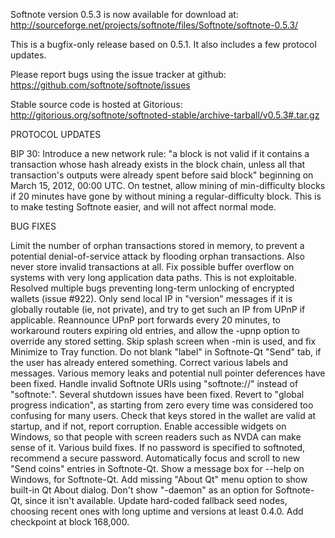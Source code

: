Softnote version 0.5.3 is now available for download at:
http://sourceforge.net/projects/softnote/files/Softnote/softnote-0.5.3/

This is a bugfix-only release based on 0.5.1.
It also includes a few protocol updates.

Please report bugs using the issue tracker at github:
https://github.com/softnote/softnote/issues

Stable source code is hosted at Gitorious:
http://gitorious.org/softnote/softnoted-stable/archive-tarball/v0.5.3#.tar.gz

PROTOCOL UPDATES

BIP 30: Introduce a new network rule: "a block is not valid if it contains a transaction whose hash already exists in the block chain, unless all that transaction's outputs were already spent before said block" beginning on March 15, 2012, 00:00 UTC.
On testnet, allow mining of min-difficulty blocks if 20 minutes have gone by without mining a regular-difficulty block. This is to make testing Softnote easier, and will not affect normal mode.

BUG FIXES

Limit the number of orphan transactions stored in memory, to prevent a potential denial-of-service attack by flooding orphan transactions. Also never store invalid transactions at all.
Fix possible buffer overflow on systems with very long application data paths. This is not exploitable.
Resolved multiple bugs preventing long-term unlocking of encrypted wallets
(issue #922).
Only send local IP in "version" messages if it is globally routable (ie, not private), and try to get such an IP from UPnP if applicable.
Reannounce UPnP port forwards every 20 minutes, to workaround routers expiring old entries, and allow the -upnp option to override any stored setting.
Skip splash screen when -min is used, and fix Minimize to Tray function.
Do not blank "label" in Softnote-Qt "Send" tab, if the user has already entered something.
Correct various labels and messages.
Various memory leaks and potential null pointer deferences have been fixed.
Handle invalid Softnote URIs using "softnote://" instead of "softnote:".
Several shutdown issues have been fixed.
Revert to "global progress indication", as starting from zero every time was considered too confusing for many users.
Check that keys stored in the wallet are valid at startup, and if not, report corruption.
Enable accessible widgets on Windows, so that people with screen readers such as NVDA can make sense of it.
Various build fixes.
If no password is specified to softnoted, recommend a secure password.
Automatically focus and scroll to new "Send coins" entries in Softnote-Qt.
Show a message box for --help on Windows, for Softnote-Qt.
Add missing "About Qt" menu option to show built-in Qt About dialog.
Don't show "-daemon" as an option for Softnote-Qt, since it isn't available.
Update hard-coded fallback seed nodes, choosing recent ones with long uptime and versions at least 0.4.0.
Add checkpoint at block 168,000.
